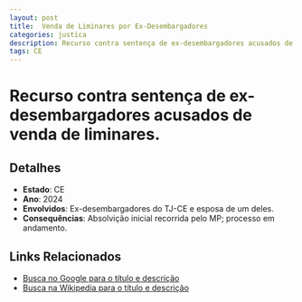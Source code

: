 ```yaml
---
layout: post
title:  Venda de Liminares por Ex-Desembargadores
categories: justica
description: Recurso contra sentença de ex-desembargadores acusados de venda de liminares.Ex-desembargadores do TJ-CE e esposa de um deles.
tags: CE
---
```


# Recurso contra sentença de ex-desembargadores acusados de venda de liminares.

## Detalhes
- **Estado**: CE
- **Ano**: 2024
- **Envolvidos**:
Ex-desembargadores do TJ-CE e esposa de um deles.
- **Consequências**:
Absolvição inicial recorrida pelo MP; processo em andamento.

## Links Relacionados
- [Busca no Google para o título e descrição](https://www.google.com/search?q=Venda%20de%20Liminares%20por%20Ex-Desembargadores%20Recurso%20contra%20senten%C3%A7a%20de%20ex-desembargadores%20acusados%20de%20venda%20de%20liminares.%20CE)
- [Busca na Wikipedia para o título e descrição](https://en.wikipedia.org/w/index.php?search=Venda%20de%20Liminares%20por%20Ex-Desembargadores%20Recurso%20contra%20senten%C3%A7a%20de%20ex-desembargadores%20acusados%20de%20venda%20de%20liminares.%20CE)
